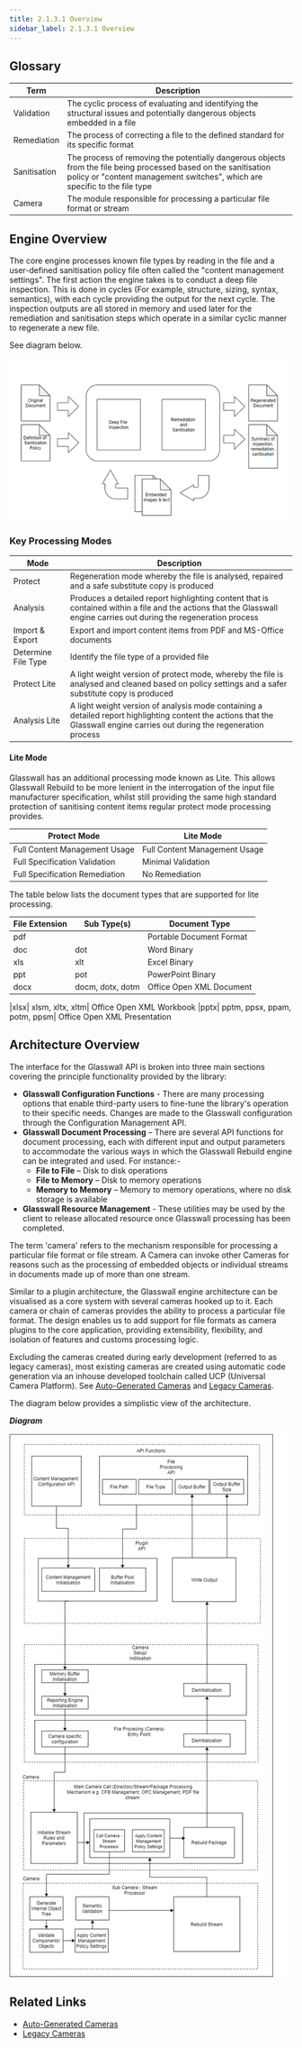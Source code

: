 ```yaml
---
title: 2.1.3.1 Overview 
sidebar_label: 2.1.3.1 Overview 
---
```


## Glossary 

|     Term            |     Description                                                                                                                                                                                         |
|---------------------|---------------------------------------------------------------------------------------------------------------------------------------------------------------------------------------------------------|
|     Validation      |     The cyclic process of evaluating and identifying the structural issues and potentially dangerous objects embedded in a file                                                                         |
|     Remediation     |     The process of correcting a file to the defined standard for its specific format                                                                                                                    |
|     Sanitisation    |     The process of removing the potentially dangerous objects from the file being processed based on the sanitisation policy or "content management switches", which are specific to the file type      |
|     Camera          |     The module responsible for processing a particular file format or stream                                                                                                                            |

## Engine Overview

The core engine processes known file types by reading in the file and a user-defined sanitisation policy file often 
called the "content management settings". The first action the engine takes is to conduct a deep file inspection. 
This is done in cycles (For example, structure, sizing,  syntax, semantics), with each cycle providing the output for 
the next cycle. The inspection outputs are all stored in memory and used later for the remediation and sanitisation 
steps which operate in a similar cyclic manner to regenerate a new file. 

See diagram below.

![](./img/architecture_overview/engine_overview.png)

### Key Processing Modes

|     Mode                   |     Description                                                                                                                                                              |
|----------------------------|------------------------------------------------------------------------------------------------------------------------------------------------------------------------------|
|     Protect                |     Regeneration mode whereby the file is analysed, repaired and a safe substitute copy is produced                                                                          |
|     Analysis               |     Produces a detailed report highlighting content that is contained within a file and the actions that the Glasswall engine carries out during the regeneration process    |
|     Import & Export        |     Export and import content items from PDF and MS-Office documents                                                                                                         |
|     Determine File Type    |     Identify the file type of a provided file                                                                                                                                |
|     Protect Lite           |     A light weight version of protect mode, whereby the file is analysed and cleaned based on policy settings and a safer substitute copy is produced                                                                          |
|     Analysis Lite          |     A light weight version of analysis mode containing a detailed report highlighting content the actions that the Glasswall engine carries out during the regeneration process    |

#### Lite Mode

Glasswall has an additional processing mode known as Lite. This allows Glasswall Rebuild to be more lenient in the 
interrogation of the input file manufacturer specification, whilst still providing the same high standard protection of 
sanitising content items regular protect mode processing provides. 

| Protect Mode | Lite Mode |
| --- | --- |
| Full Content Management Usage | Full Content Management Usage |
| Full Specification Validation | Minimal Validation |
| Full Specification Remediation | No Remediation |

The table below lists the document types that are supported for lite processing.  

|File Extension|Sub Type(s)|Document Type
|---|---|---
|pdf| |                                           Portable Document Format
|doc|             dot|                            Word Binary
|xls|             xlt|                            Excel Binary
|ppt|             pot|                            PowerPoint Binary
|docx|            docm, dotx, dotm|               Office Open XML Document

|xlsx|            xlsm, xltx, xltm|               Office Open XML Workbook
|pptx|            pptm, ppsx, ppam, potm, ppsm|   Office Open XML Presentation


## Architecture Overview

The interface for the Glasswall API is broken into three main sections covering the principle functionality provided by 
the library:
-	**Glasswall Configuration Functions** - There are many processing options that enable third-party users to fine-tune the 
    library's operation to their specific needs. Changes are made to the Glasswall configuration through the 
    Configuration Management API.
-	**Glasswall Document Processing** – There are several API functions for document processing, each with different input 
    and output parameters to accommodate the various ways in which the Glasswall Rebuild engine can be integrated and 
    used. For instance:-
    -	**File to File** – Disk to disk operations
    -	**File to Memory** – Disk to memory operations
    -	**Memory to Memory** – Memory to memory operations, where no disk storage is available
-	**Glasswall Resource Management** - These utilities may be used by the client to release allocated resource once 
    Glasswall processing has been completed.

The term 'camera' refers to the mechanism responsible for processing a particular file format or file stream. A Camera 
can invoke other Cameras for reasons such as the processing of embedded objects or individual streams in documents made 
up of more than one stream. 

Similar to a plugin architecture, the Glasswall engine architecture can be visualised as a 
core system with several cameras hooked up to it. Each camera or chain of cameras provides the ability to process a 
particular file format. The design enables us to add support for file formats as camera plugins to the core application, 
providing extensibility, flexibility, and isolation of features and customs processing logic.

Excluding the cameras created during early development (referred to as legacy cameras), most existing cameras are 
created using automatic code generation via an inhouse developed toolchain called UCP (Universal Camera Platform). 
See [Auto-Generated Cameras](/) and [Legacy Cameras](/).

The diagram below provides a simplistic view of the architecture.

***Diagram***

![](./img/architecture_overview/architecture_overview.png)

## Related Links
- [Auto-Generated Cameras](/)
- [Legacy Cameras](/)